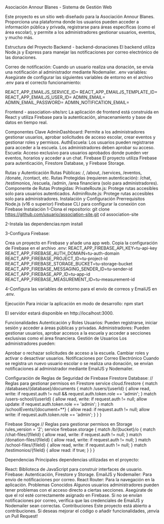 Asociación Annour Blanes - Sistema de Gestión Web

Este proyecto es un sitio web diseñado para la Asociación Annour Blanes. Proporciona una plataforma donde los usuarios pueden acceder a información pública y privada, registrarse para áreas específicas (como el área escolar), y permite a los administradores gestionar usuarios, eventos, y mucho más.

Estructura del Proyecto
Backend - backend-donaciones
El backend utiliza Node.js y Express para manejar las notificaciones por correo electrónico de las donaciones.

Correo de notificación: Cuando un usuario realiza una donación, se envía una notificación al administrador mediante Nodemailer.
.env variables: Asegúrate de configurar las siguientes variables de entorno en el archivo .env para el correcto funcionamiento:

REACT_APP_EMAILJS_SERVICE_ID=
REACT_APP_EMAILJS_TEMPLATE_ID=
REACT_APP_EMAILJS_USER_ID=
ADMIN_EMAIL=
ADMIN_EMAIL_PASSWORD=
ADMIN_NOTIFICATION_EMAIL=

Frontend - association-site/src
La aplicación de frontend está construida en React y utiliza Firebase para la autenticación, almacenamiento y base de datos en tiempo real.

Componentes Clave
AdminDashboard: Permite a los administradores gestionar usuarios, aprobar solicitudes de acceso escolar, crear eventos y gestionar roles y permisos.
AuthEscuela: Los usuarios pueden registrarse para acceder a la escuela. Los administradores deben aprobar su acceso.
Escuela: Acceso exclusivo para usuarios aprobados donde pueden ver eventos, horarios y acceder a un chat.
Firebase
El proyecto utiliza Firebase para autenticación, Firestore Database, y Firebase Storage.

Rutas y Autenticación
Rutas Públicas: /, /about, /services, /eventos, /donate, /contact, etc.
Rutas Protegidas (requieren autenticación): /chat, /testimonios, /escuela, /admin, /area financiera (solo para administradores).
Componente de Rutas Protegidas:
PrivateRoute.js: Protege rutas accesibles solo para usuarios autenticados.
AdminRoute.js: Protege rutas accesibles solo para administradores.
Instalación y Configuración
Prerrequisitos
Node.js (v16 o superior)
Firebase CLI para configurar la conexión con Firebase
Instalación
1-Clona el repositorio:
git clone https://github.com/usuario/association-site.git
cd association-site

2-Instala las dependencias:npm install

3-Configura Firebase:

Crea un proyecto en Firebase y añade una app web.
Copia la configuración de Firebase en el archivo .env:
REACT_APP_FIREBASE_API_KEY=tu-api-key
REACT_APP_FIREBASE_AUTH_DOMAIN=tu-auth-domain
REACT_APP_FIREBASE_PROJECT_ID=tu-project-id
REACT_APP_FIREBASE_STORAGE_BUCKET=tu-storage-bucket
REACT_APP_FIREBASE_MESSAGING_SENDER_ID=tu-sender-id
REACT_APP_FIREBASE_APP_ID=tu-app-id
REACT_APP_FIREBASE_MEASUREMENT_ID=tu-measurement-id

4-Configura las variables de entorno para el envío de correos y EmailJS en .env.

Ejecución
Para iniciar la aplicación en modo de desarrollo:
npm start

El servidor estará disponible en http://localhost:3000.

Funcionalidades
Autenticación y Roles
Usuarios: Pueden registrarse, iniciar sesión y acceder a áreas públicas y privadas.
Administradores: Pueden gestionar usuarios, aprobar accesos a la escuela y acceder a secciones exclusivas como el área financiera.
Gestión de Usuarios
Los administradores pueden:

Aprobar o rechazar solicitudes de acceso a la escuela.
Cambiar roles y activar o desactivar usuarios.
Notificaciones por Correo Electrónico
Cuando se registra un nuevo usuario escolar o se realiza una donación, se envían notificaciones al administrador mediante EmailJS y Nodemailer.

Configuración de Reglas de Seguridad de Firebase
Firestore Database:
// Reglas para gestionar permisos en Firestore
service cloud.firestore {
  match /databases/{database}/documents {
    match /users/{userId} {
      allow read, write: if request.auth != null && request.auth.token.role == 'admin';
    }
    match /users-school/{userId} {
      allow read, write: if request.auth != null;
      allow update: if request.auth.token.role == 'admin';
    }
    match /schoolEvents/{document=**} {
      allow read: if request.auth != null;
      allow write: if request.auth.token.role == 'admin';
    }
  }
}

Firebase Storage
// Reglas para gestionar permisos en Storage
rules_version = '2';
service firebase.storage {
  match /b/{bucket}/o {
    match /chat-files/{fileId} {
      allow read, write: if request.auth != null;
    }
    match /donation-files/{fileId} {
      allow read, write: if request.auth != null;
    }
    match /school-files/{fileId} {
      allow read, write: if request.auth != null;
    }
    match /testimonios/{fileId} {
      allow read: if true;
    }
  }
}

Dependencias
Principales dependencias utilizadas en el proyecto:

React: Biblioteca de JavaScript para construir interfaces de usuario.
Firebase: Autenticación, Firestore y Storage.
EmailJS y Nodemailer: Para envío de notificaciones por correo.
React Router: Para la navegación en la aplicación.
Problemas Conocidos
Algunos usuarios administradores pueden tener problemas con el acceso directo a ciertas secciones. Asegúrate de que el rol esté correctamente asignado en Firebase.
Si no se envían notificaciones por correo, verifica que las credenciales de EmailJS y Nodemailer sean correctas.
Contribuciones
Este proyecto está abierto a contribuciones. Si deseas mejorar el código o añadir funcionalidades, ¡envía un Pull Request!



